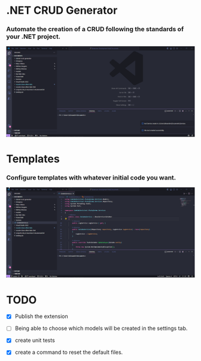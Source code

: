 # .NET CRUD Generator
### Automate the creation of a CRUD following the standards of your .NET project.
![](./src/img/createService.gif)

# Templates
### Configure templates with whatever initial code you want.
![](./src/img/configureService.gif)

# TODO

- [x] Publish the extension
- [ ] Being able to choose which models will be created in the settings tab.
- [x] create unit tests
- [x] create a command to reset the default files.

